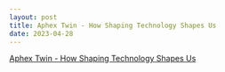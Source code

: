 ```yaml
---
layout: post
title: Aphex Twin - How Shaping Technology Shapes Us
date: 2023-04-28
---
```


<object data="/pdf/2023-04-28.IAP.305.AFX.selfstudy_3.pdf" width="640" height="800" type='application/pdf'></object>

<a href="/pdf/2023-04-28.IAP.305.AFX.selfstudy_3.pdf" target="_blank">Aphex Twin - How Shaping Technology Shapes Us</a>
